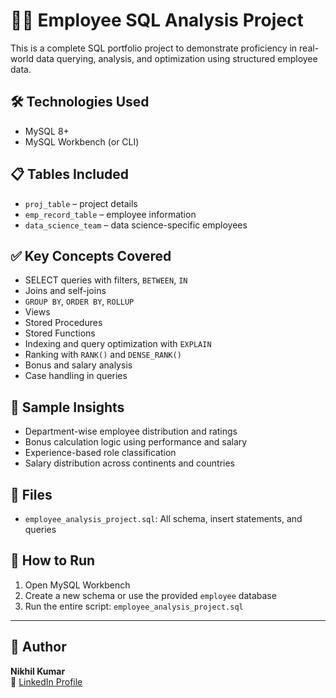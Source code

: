 # 🧑‍💼 Employee SQL Analysis Project

This is a complete SQL portfolio project to demonstrate proficiency in real-world data querying, analysis, and optimization using structured employee data.

## 🛠️ Technologies Used
- MySQL 8+
- MySQL Workbench (or CLI)

## 📋 Tables Included
- `proj_table` – project details
- `emp_record_table` – employee information
- `data_science_team` – data science-specific employees

## ✅ Key Concepts Covered
- SELECT queries with filters, `BETWEEN`, `IN`
- Joins and self-joins
- `GROUP BY`, `ORDER BY`, `ROLLUP`
- Views
- Stored Procedures
- Stored Functions
- Indexing and query optimization with `EXPLAIN`
- Ranking with `RANK()` and `DENSE_RANK()`
- Bonus and salary analysis
- Case handling in queries

## 🧠 Sample Insights
- Department-wise employee distribution and ratings
- Bonus calculation logic using performance and salary
- Experience-based role classification
- Salary distribution across continents and countries

## 📂 Files
- `employee_analysis_project.sql`: All schema, insert statements, and queries

## 🚀 How to Run
1. Open MySQL Workbench
2. Create a new schema or use the provided `employee` database
3. Run the entire script: `employee_analysis_project.sql`

---

## 👤 Author
**Nikhil Kumar**  
📎 [LinkedIn Profile](https://www.linkedin.com/in/nikhil-kumar-667135375)




